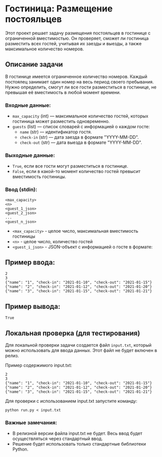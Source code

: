 # Гостиница: Размещение постояльцев

Этот проект решает задачу размещения постояльцев в гостинице с ограниченной вместимостью. Он проверяет, сможет ли гостиница разместить всех гостей, учитывая их заезды и выезды, а также максимальное количество номеров.

## Описание задачи

В гостинице имеется ограниченное количество номеров. Каждый постоялец занимает один номер на весь период своего пребывания. Нужно определить, смогут ли все гости разместиться в гостинице, не превышая её вместимость в любой момент времени.

### Входные данные:

* `max_capacity` (int) — максимальное количество гостей, которых гостиница может разместить одновременно.
* `guests` (list) — список словарей с информацией о каждом госте:
  * `name` (str) — идентификатор гостя.
  * `check-in` (str) — дата заезда в формате "YYYY-MM-DD".
  * `check-out` (str) — дата выезда в формате "YYYY-MM-DD".

### Выходные данные:

* `True`, если все гости могут разместиться в гостинице.
* `False`, если в какой-то момент количество гостей превысит вместимость гостиницы.


### Ввод (stdin):

```
<max_capacity>
<n>
<guest_1_json>
<guest_2_json>
...
<guest_n_json>
```

- `<max_capacity>` - целое число, максимальная вместимость гостиницы
- `<n>` - целое число, количество гостей
- `<guest_i_json>` - JSON-объект с информацией о госте в формате:


## Пример ввода:


```
2
3
{"name": "1", "check-in": "2021-01-10", "check-out": "2021-01-15"}
{"name": "2", "check-in": "2021-01-12", "check-out": "2021-01-20"}
{"name": "3", "check-in": "2021-01-15", "check-out": "2021-01-21"}
```

## Пример вывода:
```
True
```

## Локальная проверка (для тестирования)
Для локальной проверки задачи создается файл `input.txt`, который можно использовать для ввода данных. Этот файл не будет включен в релиз.

Пример содержимого input.txt:
```
2
3
{"name": "1", "check-in": "2021-01-10", "check-out": "2021-01-15"}
{"name": "2", "check-in": "2021-01-12", "check-out": "2021-01-20"}
{"name": "3", "check-in": "2021-01-15", "check-out": "2021-01-21"}
```

Для проверки с использованием input.txt запустите команду:

```
python run.py < input.txt
```

### Важные замечания:
* В релизной версии файла input.txt не будет. Весь ввод будет осуществляться через стандартный ввод.
* Решение будет использовать только стандартные библиотеки Python.